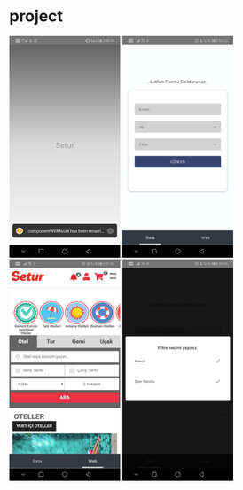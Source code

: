 # project

  
<img height="400" width="200" src="/images/Splash.jpeg">    <img height="400" width="200" src="/images/Form.jpeg">    <img height="400" width="200" src="/images/Setur.jpeg">    <img height="400" width="200" src="/images/Picker.jpeg">  

